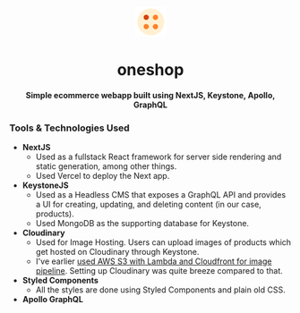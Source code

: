 <p align="center">
  <a href="https://examsecure.rajrajhans.com">
    <img alt="OneShop" src="docs/logo.png" width="55"/>
  </a>
</p>

<h1 align="center">
  oneshop
</h1>

<h4 align="center">
  Simple ecommerce webapp built using NextJS, Keystone, Apollo, GraphQL 
</h4>

### Tools & Technologies Used 
- **NextJS**
  - Used as a fullstack React framework for server side rendering and static generation, among other things.
  - Used Vercel to deploy the Next app.
- **KeystoneJS**
  - Used as a Headless CMS that exposes a GraphQL API and provides a UI for creating, updating, and deleting content (in our case, products).
  - Used MongoDB as the supporting database for Keystone. 
- **Cloudinary**
  - Used for Image Hosting. Users can upload images of products which get hosted on Cloudinary through Keystone. 
  - I've earlier [used AWS S3 with Lambda and Cloudfront for image pipeline](https://rajrajhans.com/2021/05/auto-resize-s3-using-lambda-triggers/s). Setting up Cloudinary was quite breeze compared to that.
- **Styled Components**
  - All the styles are done using Styled Components and plain old CSS.
- **Apollo GraphQL**